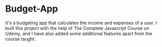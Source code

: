 # Budget-App
It's a budgeting app that calculates the income and expenses of a user. I built this project with the help of The Complete Javascript Course on Udemy, and I have also added some additional features apart from the course taught.
